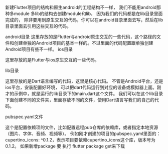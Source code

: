 新建Flutter项目的结构和原生android的工程结构不一样，
我们不能用android那种多module 多lib的结构去创建module和lib，
因为我们的代码都是在lib目录里面完成的，
除非要用到原生交互的代码，你可以在android目录里面去写，然后在lib目录里面去引用这些交互的代码。

android目录
这里存放的是Flutter与android原生交互的一些代码，这个路径的文件和创建单独的Android项目的基本一样的。不过里面的代码配置跟单独创建Android项目有些不一样。
ios目录

这里存放的是Flutter与ios原生交互的一些代码。

lib目录

这里存放的是Dart语言编写的代码，这里是核心代码。
不管是Android平台，还是ios平台，安装配置好环境，
可以把dart代码运行到对应的设备或模拟器上面。刚才的示例中，就是运行的lib目录下的main.dart这个文件。
我们可以在这个lib目录下面创建不同的文件夹，里面存放不同的文件，使用Dart语言写我们的自己的代码。

pubspec.yaml文件

这个是配置依赖项的文件，比如配置远程pub仓库的依赖库，或者指定本地资源（图片、字体、音频、视频等）。
例如刚才创建的项目的pubspec.yaml里面的：cupertino_icons: ^0.1.2，表示项目要依赖cupertino_icons这个库，版本号为0.1.2。
如果新增package 要 执行 flutter package get来下载